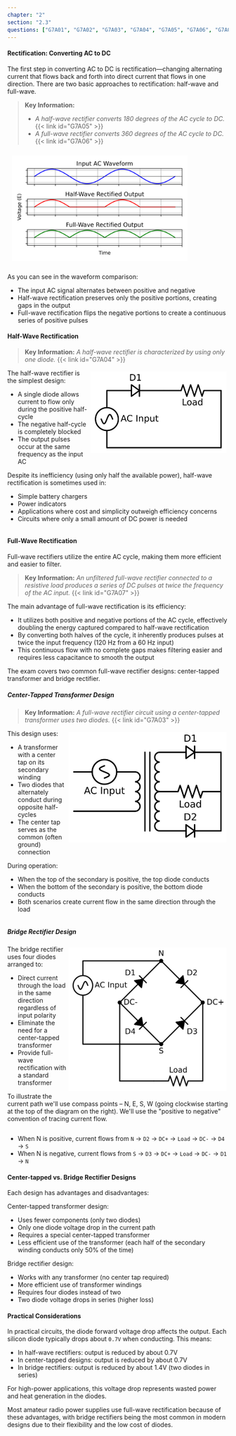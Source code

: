 ```yaml
---
chapter: "2"
section: "2.3"
questions: ["G7A01", "G7A02", "G7A03", "G7A04", "G7A05", "G7A06", "G7A07", "G7A08"]
---
```


#### Rectification: Converting AC to DC

The first step in converting AC to DC is rectification—changing alternating current that flows back and forth into direct current that flows in one direction. There are two basic approaches to rectification: half-wave and full-wave.

> **Key Information:**
> * *A half-wave rectifier converts 180 degrees of the AC cycle to DC.* {{< link id="G7A05" >}}
> * *A full-wave rectifier converts 360 degrees of the AC cycle to DC.* {{< link id="G7A06" >}}

<img src="../../../images/rectifier-waveforms.svg" alt="Comparison of AC input with half-wave and full-wave rectified outputs" style="width: 400px; margin: 10px;">

As you can see in the waveform comparison:
- The input AC signal alternates between positive and negative
- Half-wave rectification preserves only the positive portions, creating gaps in the output
- Full-wave rectification flips the negative portions to create a continuous series of positive pulses

#### Half-Wave Rectification

> **Key Information:** *A half-wave rectifier is characterized by using only one diode.* {{< link id="G7A04" >}}

<img src="../../../images/half-wave-rectifier.svg" alt="Half-Wave Rectifier Circuit schematic showing an AC source, one diode, and a load in a circuit" style="width: 300px; margin: 5px; float: right; padding: 5px; background-color: white;">

The half-wave rectifier is the simplest design:
- A single diode allows current to flow only during the positive half-cycle
- The negative half-cycle is completely blocked
- The output pulses occur at the same frequency as the input AC

Despite its inefficiency (using only half the available power), half-wave rectification is sometimes used in:
- Simple battery chargers
- Power indicators
- Applications where cost and simplicity outweigh efficiency concerns
- Circuits where only a small amount of DC power is needed

<div style="clear:both;"></div>

#### Full-Wave Rectification

Full-wave rectifiers utilize the entire AC cycle, making them more efficient and easier to filter.

> **Key Information:** *An unfiltered full-wave rectifier connected to a resistive load produces a series of DC pulses at twice the frequency of the AC input.* {{< link id="G7A07" >}}

The main advantage of full-wave rectification is its efficiency:
- It utilizes both positive and negative portions of the AC cycle, effectively doubling the energy captured compared to half-wave rectification
- By converting both halves of the cycle, it inherently produces pulses at twice the input frequency (120 Hz from a 60 Hz input)
- This continuous flow with no complete gaps makes filtering easier and requires less capacitance to smooth the output

The exam covers two common full-wave rectifier designs: center-tapped transformer and bridge rectifier.

##### **Center-Tapped Transformer Design**

> **Key Information:** *A full-wave rectifier circuit using a center-tapped transformer uses two diodes.* {{< link id="G7A03" >}}

<img src="../../../images/center-tap-rectifier.svg" alt="Center-Tapped Full-Wave Rectifier" style="width: 350px; float: right; margin: 5px; padding: 5px; background-color: white;">

This design uses:
- A transformer with a center tap on its secondary winding
- Two diodes that alternately conduct during opposite half-cycles
- The center tap serves as the common (often ground) connection

During operation:
- When the top of the secondary is positive, the top diode conducts
- When the bottom of the secondary is positive, the bottom diode conducts
- Both scenarios create current flow in the same direction through the load

<div style="clear:both;"></div>

##### **Bridge Rectifier Design**

<img src="../../../images/bridge-rectifier.svg" alt="Bridge Rectifier Circuit" style="width: 350px; float: right; padding: 5px; margin: 5px; background-color: white;">

The bridge rectifier uses four diodes arranged to:
- Direct current through the load in the same direction regardless of input polarity
- Eliminate the need for a center-tapped transformer
- Provide full-wave rectification with a standard transformer

To illustrate the current path we'll use compass points – N, E, S, W (going clockwise starting at the top of the diagram on the right). We'll use the "positive to negative" convention of tracing current flow.

<div style="clear:both;"></div>

- When N is positive, current flows from `N` -> `D2` -> `DC+` -> `Load` -> `DC-` -> `D4` -> `S`
- When N is negative, current flows from `S` -> `D3` -> `DC+` -> `Load` -> `DC-` -> `D1` -> `N`


#### Center-tapped vs. Bridge Rectifier Designs

Each design has advantages and disadvantages:

Center-tapped transformer design:
- Uses fewer components (only two diodes)
- Only one diode voltage drop in the current path
- Requires a special center-tapped transformer
- Less efficient use of the transformer (each half of the secondary winding conducts only 50% of the time)

Bridge rectifier design:
- Works with any transformer (no center tap required)
- More efficient use of transformer windings
- Requires four diodes instead of two
- Two diode voltage drops in series (higher loss)

#### Practical Considerations

In practical circuits, the diode forward voltage drop affects the output. Each silicon diode typically drops about `0.7V` when conducting. This means:
- In half-wave rectifiers: output is reduced by about 0.7V
- In center-tapped designs: output is reduced by about 0.7V
- In bridge rectifiers: output is reduced by about 1.4V (two diodes in series)

For high-power applications, this voltage drop represents wasted power and heat generation in the diodes.

Most amateur radio power supplies use full-wave rectification because of these advantages, with bridge rectifiers being the most common in modern designs due to their flexibility and the low cost of diodes.
